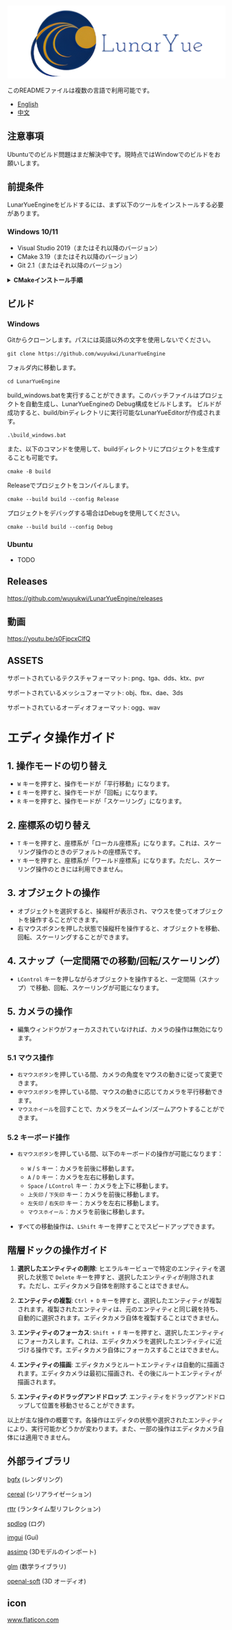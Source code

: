 ﻿![LunarYue Logo](source/editor/editor_runtime/resource/LunarYueEngine.png)

このREADMEファイルは複数の言語で利用可能です。

- [English](README-en.md)
- [中文](README-zh.md)


## 注意事項
Ubuntuでのビルド問題はまだ解決中です。現時点ではWindowでのビルドをお願いします。

## 前提条件

LunarYueEngineをビルドするには、まず以下のツールをインストールする必要があります。

### Windows 10/11
- Visual Studio 2019（またはそれ以降のバージョン）
- CMake 3.19（またはそれ以降のバージョン）
- Git 2.1（またはそれ以降のバージョン）

<details>
  <summary><b>CMakeインストール手順</b></summary>
  <br>
<b>Windows:</b>

1. CMakeの公式サイト (https://cmake.org/download/) にアクセスして、Windows向けのインストーラーをダウンロードします。

2. ダウンロードしたインストーラーを実行し、CMakeをインストールします。インストール時に、「Add CMake to the system PATH for all users」オプションを選択して、CMakeがシステムのPATHに追加されるようにしてください。

3. インストールが完了したら、コマンドプロンプトを開いて、'cmake --version'コマンドを実行して、CMakeが正しくインストールされていることを確認します。このコマンドが実行されると、CMakeのバージョン情報が表示されます。

  <br>
<b>Ubuntu:</b>

1. ターミナルを開いて、以下のコマンドを実行してCMakeをインストールします。

``` sql
Copy code
sudo apt-get update
sudo apt-get install cmake
```

2. インストールが完了したら、'cmake --version'コマンドを実行して、CMakeが正しくインストールされていることを確認します。このコマンドが実行されると、CMakeのバージョン情報が表示されます。

  <br>
</details>

## ビルド

### Windows
Gitからクローンします。パスには英語以外の文字を使用しないでください。
```
git clone https://github.com/wuyukwi/LunarYueEngine
```
フォルダ内に移動します。
```
cd LunarYueEngine
```

build_windows.batを実行することができます。このバッチファイルはプロジェクトを自動生成し、LunarYueEngineの Debug構成をビルドします。
ビルドが成功すると、build/binディレクトリに実行可能なLunarYueEditorが作成されます。
```
.\build_windows.bat
```

また、以下のコマンドを使用して、buildディレクトリにプロジェクトを生成することも可能です。
```
cmake -B build
```
Releaseでプロジェクトをコンパイルします。
```
cmake --build build --config Release
```
プロジェクトをデバッグする場合はDebugを使用してください。
```
cmake --build build --config Debug
```

### Ubuntu
* TODO

## Releases
https://github.com/wuyukwi/LunarYueEngine/releases

## 動画
https://youtu.be/s0FjpcxClfQ

## ASSETS
サポートされているテクスチャフォーマット: png、tga、dds、ktx、pvr

サポートされているメッシュフォーマット: obj、fbx、dae、3ds

サポートされているオーディオフォーマット: ogg、wav

# エディタ操作ガイド

## 1. 操作モードの切り替え
- `W` キーを押すと、操作モードが「平行移動」になります。
- `E` キーを押すと、操作モードが「回転」になります。
- `R` キーを押すと、操作モードが「スケーリング」になります。

## 2. 座標系の切り替え
- `T` キーを押すと、座標系が「ローカル座標系」になります。これは、スケーリング操作のときのデフォルトの座標系です。
- `Y` キーを押すと、座標系が「ワールド座標系」になります。ただし、スケーリング操作のときには利用できません。

## 3. オブジェクトの操作
- オブジェクトを選択すると、操縦杆が表示され、マウスを使ってオブジェクトを操作することができます。
- 右マウスボタンを押した状態で操縦杆を操作すると、オブジェクトを移動、回転、スケーリングすることができます。

## 4. スナップ（一定間隔での移動/回転/スケーリング）
- `LControl` キーを押しながらオブジェクトを操作すると、一定間隔（スナップ）で移動、回転、スケーリングが可能になります。

## 5. カメラの操作
- 編集ウィンドウがフォーカスされていなければ、カメラの操作は無効になります。

### 5.1 マウス操作
- `右マウスボタン`を押している間、カメラの角度をマウスの動きに従って変更できます。
- `中マウスボタン`を押している間、マウスの動きに応じてカメラを平行移動できます。
- `マウスホイール`を回すことで、カメラをズームイン/ズームアウトすることができます。

### 5.2 キーボード操作
- `右マウスボタン`を押している間、以下のキーボードの操作が可能になります：
  - `W` / `S` キー：カメラを前後に移動します。
  - `A` / `D` キー：カメラを左右に移動します。
  - `Space` / `LControl` キー：カメラを上下に移動します。
  - `上矢印` / `下矢印` キー：カメラを前後に移動します。
  - `左矢印` / `右矢印` キー：カメラを左右に移動します。
  - `マウスホイール`：カメラを前後に移動します。

- すべての移動操作は、`LShift` キーを押すことでスピードアップできます。

## 階層ドックの操作ガイド

1. **選択したエンティティの削除**: ヒエラルキービューで特定のエンティティを選択した状態で `Delete` キーを押すと、選択したエンティティが削除されます。ただし、エディタカメラ自体を削除することはできません。

2. **エンティティの複製**: `Ctrl + D` キーを押すと、選択したエンティティが複製されます。複製されたエンティティは、元のエンティティと同じ親を持ち、自動的に選択されます。エディタカメラ自体を複製することはできません。

3. **エンティティのフォーカス**: `Shift + F` キーを押すと、選択したエンティティにフォーカスします。これは、エディタカメラを選択したエンティティに近づける操作です。エディタカメラ自体にフォーカスすることはできません。

4. **エンティティの描画**: エディタカメラとルートエンティティは自動的に描画されます。エディタカメラは最初に描画され、その後にルートエンティティが描画されます。

5. **エンティティのドラッグアンドドロップ**: エンティティをドラッグアンドドロップして位置を移動させることができます。

以上が主な操作の概要です。各操作はエディタの状態や選択されたエンティティにより、実行可能かどうかが変わります。また、一部の操作はエディタカメラ自体には適用できません。


## 外部ライブラリ
[bgfx](https://github.com/bkaradzic/bgfx) (レンダリング)

[cereal](https://github.com/USCiLab/cereal) (シリアライゼーション)

[rttr](https://github.com/rttrorg/rttr) (ランタイム型リフレクション)

[spdlog](https://github.com/gabime/spdlog) (ログ)

[imgui](https://github.com/ocornut/imgui) (Gui)

[assimp](https://github.com/assimp/assimp) (3Dモデルのインポート)

[glm](https://github.com/g-truc/glm) (数学ライブラリ)

[openal-soft](https://github.com/kcat/openal-soft) (3D オーディオ)

## icon 
www.flaticon.com



